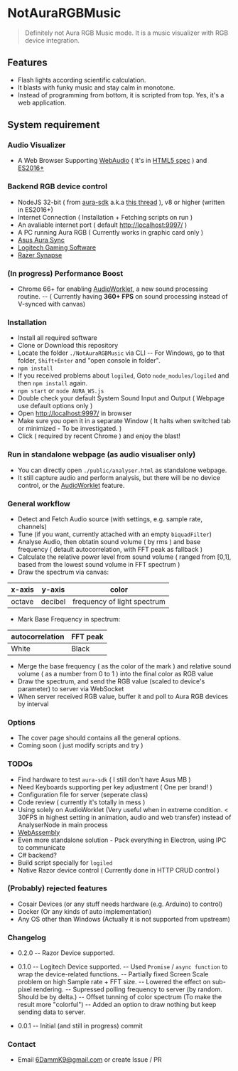 ﻿
# NotAuraRGBMusic
> Definitely not Aura RGB Music mode. It is a music visualizer with RGB device integration.
## Features
- Flash lights according scientific calculation. 
- It blasts with funky music and stay calm in monotone.
- Instead of programming from bottom, it is scripted from top. Yes, it's a web application.
## System requirement
### Audio Visualizer
- A Web Browser Supporting [ WebAudio](https://caniuse.com/#feat=audio-api) ( It's in [HTML5 spec](https://developer.mozilla.org/en-US/docs/Web/API/Web_Audio_API) ) and [ES2016+](https://kangax.github.io/compat-table/es2016plus/)
### Backend RGB device control
- NodeJS 32-bit ( from [aura-sdk](https://www.npmjs.com/package/aura-sdk) a.k.a [this thread](https://rog.asus.com/forum/showthread.php?101776-Aura-SDK-in-Javascript!) ), v8 or higher (written in ES2016+)
- Internet Connection ( Installation + Fetching scripts on run )
- An avaliable internet port ( default [http://localhost:9997/](http://localhost:9997/) )
- A PC running Aura RGB ( Currently works in graphic card only )
- [Asus Aura Sync](https://www.asus.com/campaign/aura/tw/download.html)
- [Logitech Gaming Software](http://support.logitech.com/en_us/software/lgs)
- [Razer Synapse](https://www.razer.com/synapse)
### (In progress) Performance Boost
- Chrome 66+ for enabling [AudioWorklet](https://developer.mozilla.org/en-US/docs/Web/API/Worklet/addModule), a new sound processing routine. 
-- ( Currently having **360+ FPS** on sound processing instead of V-synced with canvas) 
### Installation
- Install all required software
- Clone or Download this repository
- Locate the folder `./NotAuraRGBMusic` via CLI 
-- For Windows, go to that folder, `Shift+Enter` and "open console in folder".
- `npm install`
- If you received problems about `logiled`, Goto `node_modules/logiled` and then `npm install` again.
- `npm start` or `node AURA_WS.js`
- Double check your default System Sound Input and Output ( Webpage use default options only )
- Open [http://localhost:9997/](http://localhost:9997/) in browser 
- Make sure you open it in a separate Window ( It halts when switched tab or minimized - To be investigated. )
- Click ( required by recent Chrome ) and enjoy the blast!
### Run in standalone webpage (as audio visualiser only)
- You can directly open `./public/analyser.html` as standalone webpage. 
- It still capture audio and perform analysis, but there will be no device control, or the [AudioWorklet](https://developer.mozilla.org/en-US/docs/Web/API/Worklet/addModule) feature.
### General workflow
- Detect and Fetch Audio source (with settings, e.g. sample rate, channels)
- Tune (if you want, currently attached with an empty `biquadFilter`)
- Analyse Audio, then obtatin sound volume ( by rms ) and base frequency ( detault autocorrelation, with  FFT peak as fallback )
- Calculate the relative power level from sound volume ( ranged from [0,1], based from the lowest sound volume in FFT spectrum )
- Draw the spectrum via canvas:

|x-axis|y-axis|color|
|---|---|---|
|octave|decibel|frequency of light spectrum| 

- Mark Base Frequency in spectrum:

|autocorrelation|FFT peak|
|---|---|
|White|Black|

- Merge the base frequency ( as the color of the mark )  and relative sound volume ( as a number from 0 to 1 ) into the final color as RGB value
- Draw the spectrum, and send the RGB value (scaled to device's parameter) to server via WebSocket
- When server received RGB value, buffer it and poll to Aura RGB devices by interval
### Options
- The cover page should contains all the general options.
- Coming soon ( just modify scripts and try )
### TODOs
- Find hardware to test `aura-sdk` ( I still don't have Asus MB )
- Need Keyboards supporting per key adjustment ( One per brand! )
- Configuration file for server (seperate class)
- Code review ( currently it's totally in mess )
- Using solely on AudioWorklet (Very useful when in extreme condition. < 30FPS in highest setting in animation, audio and web transfer) instead of AnalyserNode in main process
- [WebAssembly](https://developer.mozilla.org/en-US/docs/WebAssembly)
- Even more standalone solution - Pack everything in Electron, using IPC to communicate
- C# backend?
- Build script specially for `logiled`
- Native Razor device control ( Currently done in HTTP CRUD control )
### (Probably) rejected features 
- Cosair Devices (or any stuff needs hardware (e.g. Arduino) to control)
- Docker (Or any kinds of auto implementation)
- Any OS other than Windows (Actually it is not supported from upstream)
### Changelog
- 0.2.0
-- Razor Device supported.

- 0.1.0
-- Logitech Device supported.
-- Used `Promise` / `async function` to wrap the device-related functions.
-- Partially fixed Screen Scale problem on high Sample rate + FFT size.
-- Lowered the effect on sub-pixel rendering.
-- Supressed polling frequency to server (by random. Should be by delta.)
-- Offset tunning of color spectrum (To make the result more "colorful")
-- Added an option to draw nothing but keep sending data to server.

- 0.0.1
-- Initial (and still in progress) commit

### Contact
- Email 6DammK9@gmail.com or create Issue / PR

